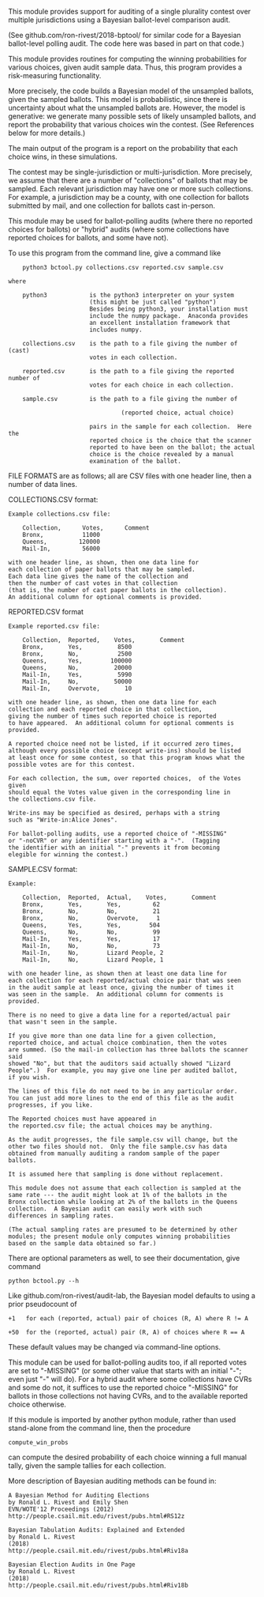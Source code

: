 This module provides support for auditing of a single plurality contest
over multiple jurisdictions using a Bayesian ballot-level
comparison audit.

(See github.com/ron-rivest/2018-bptool/ for similar code for
a Bayesian ballot-level polling audit.  The code here was based
in part on that code.)

This module provides routines for computing the winning probabilities
for various choices, given audit sample data.  Thus, this program
provides a risk-measuring functionality.

More precisely, the code builds a Bayesian model of the unsampled
ballots, given the sampled ballots.  This model is probabilistic,
since there is uncertainty about what the unsampled ballots are.
However, the model is generative: we generate many possible
sets of likely unsampled ballots, and report the probability that
various choices win the contest.  (See References below for
more details.)

The main output of the program is a report on the probability
that each choice wins, in these simulations.

The contest may be single-jurisdiction or multi-jurisdiction.
More precisely, we assume that there are a number of "collections"
of ballots that may be sampled.  Each relevant jurisdiction may
have one or more such collections.  For example, a jurisdiction
may be a county, with one collection for ballots submitted by
mail, and one collection for ballots cast in-person.

This module may be used for ballot-polling audits (where there
no reported choices for ballots) or "hybrid" audits (where some
collections have reported choices for ballots, and some have not).


To use this program from the command line, give a command like

        python3 bctool.py collections.csv reported.csv sample.csv

    where

        python3            is the python3 interpreter on your system
                           (this might be just called "python")
                           Besides being python3, your installation must
                           include the numpy package.  Anaconda provides
                           an excellent installation framework that
                           includes numpy.

        collections.csv    is the path to a file giving the number of (cast)
                           votes in each collection.

        reported.csv       is the path to a file giving the reported number of
                           votes for each choice in each collection.

        sample.csv         is the path to a file giving the number of

                                    (reported choice, actual choice)

                           pairs in the sample for each collection.  Here the
                           reported choice is the choice that the scanner
                           reported to have been on the ballot; the actual
                           choice is the choice revealed by a manual
                           examination of the ballot.


FILE FORMATS are as follows; all are CSV files with one header line, then
a number of data lines.


COLLECTIONS.CSV format:

    Example collections.csv file:

        Collection,      Votes,      Comment
        Bronx,           11000
        Queens,         120000
        Mail-In,         56000

    with one header line, as shown, then one data line for
    each collection of paper ballots that may be sampled.
    Each data line gives the name of the collection and
    then the number of cast votes in that collection
    (that is, the number of cast paper ballots in the collection).
    An additional column for optional comments is provided.


REPORTED.CSV format

    Example reported.csv file:

        Collection,  Reported,    Votes,       Comment
        Bronx,       Yes,          8500
        Bronx,       No,           2500
        Queens,      Yes,        100000
        Queens,      No,          20000
        Mail-In,     Yes,          5990
        Mail-In,     No,          50000
        Mail-In,     Overvote,       10

    with one header line, as shown, then one data line for each
    collection and each reported choice in that collection,
    giving the number of times such reported choice is reported
    to have appeared.  An additional column for optional comments is
    provided.

    A reported choice need not be listed, if it occurred zero times,
    although every possible choice (except write-ins) should be listed
    at least once for some contest, so that this program knows what the
    possible votes are for this contest.

    For each collection, the sum, over reported choices,  of the Votes given
    should equal the Votes value given in the corresponding line in
    the collections.csv file.

    Write-ins may be specified as desired, perhaps with a string
    such as "Write-in:Alice Jones".

    For ballot-polling audits, use a reported choice of "-MISSING"
    or "-noCVR" or any identifier starting with a "-".  (Tagging
    the identifier with an initial "-" prevents it from becoming
    elegible for winning the contest.)


SAMPLE.CSV format:

    Example:

        Collection,  Reported,  Actual,    Votes,       Comment
        Bronx,       Yes,       Yes,         62
        Bronx,       No,        No,          21
        Bronx,       No,        Overvote,     1
        Queens,      Yes,       Yes,        504
        Queens,      No,        No,          99
        Mail-In,     Yes,       Yes,         17
        Mail-In,     No,        No,          73
        Mail-In,     No,        Lizard People, 2
        Mail-In,     No,        Lizard People, 1

    with one header line, as shown then at least one data line for
    each collection for each reported/actual choice pair that was seen
    in the audit sample at least once, giving the number of times it
    was seen in the sample.  An additional column for comments is
    provided.

    There is no need to give a data line for a reported/actual pair
    that wasn't seen in the sample.

    If you give more than one data line for a given collection,
    reported choice, and actual choice combination, then the votes
    are summed. (So the mail-in collection has three ballots the scanner said
    showed "No", but that the auditors said actually showed "Lizard
    People".)  For example, you may give one line per audited ballot,
    if you wish.

    The lines of this file do not need to be in any particular order.
    You can just add more lines to the end of this file as the audit
    progresses, if you like.

    The Reported choices must have appeared in
    the reported.csv file; the actual choices may be anything.

    As the audit progresses, the file sample.csv will change, but the
    other two files should not.  Only the file sample.csv has data
    obtained from manually auditing a random sample of the paper
    ballots.

    It is assumed here that sampling is done without replacement.

    This module does not assume that each collection is sampled at the
    same rate --- the audit might look at 1% of the ballots in the
    Bronx collection while looking at 2% of the ballots in the Queens
    collection.  A Bayesian audit can easily work with such
    differences in sampling rates.

    (The actual sampling rates are presumed to be determined by other
    modules; the present module only computes winning probabilities
    based on the sample data obtained so far.)


There are optional parameters as well, to see their documentation,
give command

    python bctool.py --h

Like github.com/ron-rivest/audit-lab, the Bayesian model defaults
to using a prior pseudocount of

    +1   for each (reported, actual) pair of choices (R, A) where R != A

    +50  for the (reported, actual) pair (R, A) of choices where R == A

These default values may be changed via command-line options.

This module can be used for ballot-polling audits too, if all
reported votes are set to "-MISSING" (or some other value that
starts with an initial "-"; even just "-" will do).  For a
hybrid audit where some collections have CVRs and some do not,
it suffices to use the reported choice "-MISSING" for ballots
in those collections not having CVRs, and to the available
reported choice otherwise.


If this module is imported by another python module,
rather than used stand-alone from the command line, then
the procedure

    compute_win_probs

can compute the desired probability of each choice winning a full
manual tally, given the sample tallies for each collection.


More description of Bayesian auditing methods can be found in:

    A Bayesian Method for Auditing Elections
    by Ronald L. Rivest and Emily Shen
    EVN/WOTE'12 Proceedings (2012)
    http://people.csail.mit.edu/rivest/pubs.html#RS12z

    Bayesian Tabulation Audits: Explained and Extended
    by Ronald L. Rivest
    (2018)
    http://people.csail.mit.edu/rivest/pubs.html#Riv18a

    Bayesian Election Audits in One Page
    by Ronald L. Rivest
    (2018)
    http://people.csail.mit.edu/rivest/pubs.html#Riv18b

